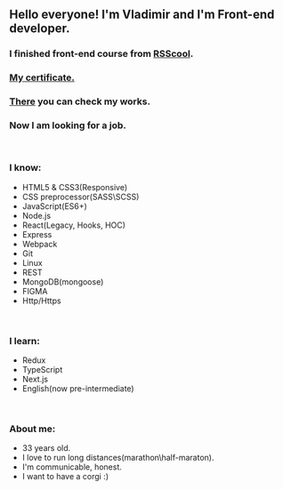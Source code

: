 ## Hello everyone! I'm Vladimir and I'm Front-end developer.

### I finished front-end course from [RSScool](https://rs.school/).
### [My certificate.](https://app.rs.school/certificate/cbzyvesq)
### [There](https://github.com/multeng/learn-at-rsschool/blob/master/README.md) you can check my works.
### Now I am looking for a job.

<br />

### I know:
- HTML5 & CSS3(Responsive)
- CSS preprocessor(SASS\SCSS)
- JavaScript(ES6+)
- Node.js
- React(Legacy, Hooks, HOC)
- Express 
- Webpack
- Git
- Linux
- REST
- MongoDB(mongoose)
- FIGMA
- Http/Https

<br />

### I learn:
- Redux
- TypeScript
- Next.js
- English(now pre-intermediate)

<br />

### About me:
- 33 years old.
- I love to run long distances(marathon\half-maraton).
- I'm communicable, honest.
- I want to have a corgi :)


